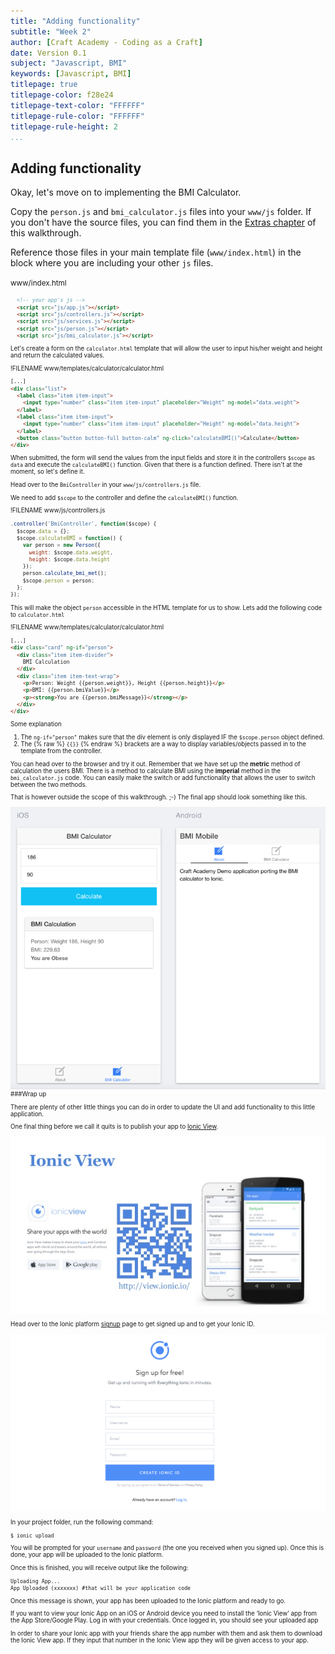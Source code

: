 ```yaml
---
title: "Adding functionality"
subtitle: "Week 2"
author: [Craft Academy - Coding as a Craft]
date: Version 0.1
subject: "Javascript, BMI"
keywords: [Javascript, BMI]
titlepage: true
titlepage-color: f28e24
titlepage-text-color: "FFFFFF"
titlepage-rule-color: "FFFFFF"
titlepage-rule-height: 2
...
```


## Adding functionality

Okay, let's move on to implementing the BMI Calculator. 

Copy the `person.js` and `bmi_calculator.js` files into your `www/js` folder. If you don't have the source files, you can find them in the [Extras chapter](https://craftacademy.gitbooks.io/coding-as-a-craft/content/extras_-_source_code.html) of this walkthrough.

Reference those files in your main template file (`www/index.html`) in the block where you are including your other `js` files.

<small>www/index.html<small>
```html
  <!-- your app's js -->
  <script src="js/app.js"></script>
  <script src="js/controllers.js"></script>
  <script src="js/services.js"></script>
  <script src="js/person.js"></script>
  <script src="js/bmi_calculator.js"></script>
```
 
Let's create a form on the `calculator.html` template that will allow the user to input his/her weight and height and return the calculated values. 

!FILENAME www/templates/calculator/calculator.html
```html
[...]
<div class="list">
  <label class="item item-input">
    <input type="number" class="item item-input" placeholder="Weight" ng-model="data.weight">
  </label>
  <label class="item item-input">
    <input type="number" class="item item-input" placeholder="Height" ng-model="data.height">
  </label>
  <button class="button button-full button-calm" ng-click="calculateBMI()">Calculate</button>
</div>
```

When submitted, the form will send the values from the input fields and store it in the controllers `$scope` as `data` and execute the `calculateBMI()` function. Given that there is a function defined. There isn't at the moment, so let's define it. 
 
Head over to the `BmiController` in your `www/js/controllers.js` file. 

We need to add `$scope` to the controller and define the `calculateBMI()` function.

!FILENAME www/js/controllers.js
```javascript
.controller('BmiController', function($scope) {
  $scope.data = {};
  $scope.calculateBMI = function() {
    var person = new Person({
      weight: $scope.data.weight,
      height: $scope.data.height
    });
    person.calculate_bmi_met();
    $scope.person = person;
  };
});

```

This will make the object `person` accessible in the HTML template for us to show. Lets add the following code to `calculator.html` 

!FILENAME www/templates/calculator/calculator.html
```html
[...]
<div class="card" ng-if="person">
  <div class="item item-divider">
    BMI Calculation
  </div>
  <div class="item item-text-wrap">
    <p>Person: Weight {{person.weight}}, Height {{person.height}}</p>
    <p>BMI: {{person.bmiValue}}</p>
    <p><strong>You are {{person.bmiMessage}}</strong></p>
  </div>
</div>
```
 
Some explanation
1. The `ng-if="person"` makes sure that the div element is only displayed IF the `$scope.person` object defined.
2. The {% raw %} `{{}}` {% endraw %} brackets are a way to display variables/objects passed in to the template from the controller. 

You can head over to the browser and try it out. Remember that we have set up the **metric** method of calculation the users BMI. There is a method to calculate BMI using the **imperial** method in the `bmi_calculator.js` code. You can easily make the switch or add functionality that allows the user to switch between the two methods. 

That is however outside the scope of this walkthrough. ;-)
The final app should look something like this.

![BMI Calculator](images/bmi_calc.png)
###Wrap up

There are plenty of other little things you can do in order to update the UI and add functionality to this little application. 

One final thing before we call it quits is to publish your app to [Ionic View](http://view.ionic.io/). 

![](le-dveloppement-mobile-hybride-sort-du-bois-chti-jug-le-15042015-3-638.jpg)

Head over to the Ionic platform [signup](https://apps.ionic.io/signup) page to get signed up and to get your Ionic ID. 

![](create_ionic_id.png)

In your project folder, run the following command:

```
$ ionic upload
```

You will be prompted for your `username` and `password` (the one you received when you signed up). Once this is done, your app will be uploaded to the Ionic platform.

Once this is finished, you will receive output like the following:

```
Uploading App...
App Uploaded (xxxxxxx) #that will be your application code
```

Once this message is shown, your app has been uploaded to the Ionic platform and ready to go.

If you want to view your Ionic App on an iOS or Android device you need to install the ‘Ionic View’ app from the App Store/Google Play. Log in with your credentials. Once logged in, you should see your uploaded app

In order to share your Ionic app with your friends share the app number with them and ask them to download the Ionic View app. If they input that number in the Ionic View app they will be given access to your app. 








 
 

